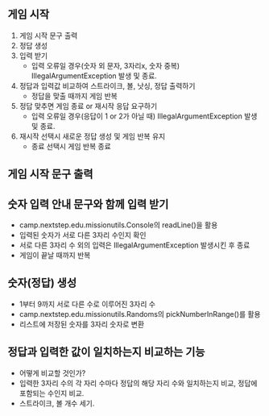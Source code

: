 ## 게임 시작

1. 게임 시작 문구 출력
2. 정답 생성
3. 입력 받기
    - 입력 오류일 경우(숫자 외 문자, 3자리x, 숫자 중복) IllegalArgumentException 발생 및 종료.
4. 정답과 입력값 비교하여 스트라이크, 볼, 낫싱, 정답 출력하기
    - 정답을 맞출 때까지 게임 반복
5. 정답 맞추면 게임 종료 or 재시작 응답 요구하기
    - 입력 오류일 경우(응답이 1 or 2가 아닐 때) IllegalArgumentException 발생 및 종료.
6. 재시작 선택시 새로운 정답 생성 및 게임 반복 유지
    - 종료 선택시 게임 반복 종료

## 게임 시작 문구 출력

## 숫자 입력 안내 문구와 함께 입력 받기

- camp.nextstep.edu.missionutils.Console의 readLine()을 활용
- 입력된 숫자가 서로 다른 3자리 수인지 확인
- 서로 다른 3자리 수 외의 입력은 IllegalArgumentException 발생시킨 후 종료
- 게임이 끝날 때까지 반복

## 숫자(정답) 생성

- 1부터 9까지 서로 다른 수로 이루어진 3자리 수
- camp.nextstep.edu.missionutils.Randoms의 pickNumberInRange()를 활용
- 리스트에 저장된 숫자를 3자리 숫자로 변환

## 정답과 입력한 값이 일치하는지 비교하는 기능

- 어떻게 비교할 것인가?
- 입력한 3자리 수의 각 자리 수마다 정답의 해당 자리 수와 일치하는지 비교, 정답에 포함되는 수인지 비교.
- 스트라이크, 볼 개수 세기.
